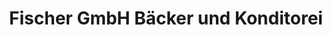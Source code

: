 ---
title: "Fischer GmbH Bäcker und Konditorei"
url: /bischofsmais/fischer-gmbh-baecker-und-konditorei-hauptstrasse/
shop: Bäckerei
---